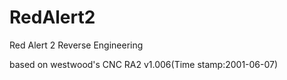 # RedAlert2
Red Alert 2 Reverse Engineering

based on westwood's CNC RA2 v1.006(Time stamp:2001-06-07)